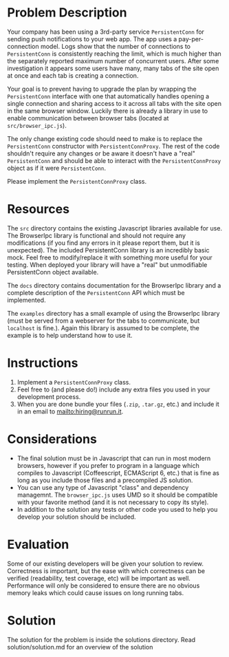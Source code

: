 # Problem Description
Your company has been using a 3rd-party service `PersistentConn` for sending push notifications to your web app. The app uses a pay-per-connection model. Logs show that the number of connections to `PersistentConn` is consistently reaching the limit, which is much higher than the separately reported maximum number of concurrent users. After some investigation it appears some users have many, many tabs of the site open at once and each tab is creating a connection.

Your goal is to prevent having to upgrade the plan by wrapping the `PersistentConn` interface with one that automatically handles opening a single connection and sharing access to it across all tabs with the site open in the same browser window. Luckily there is already a library in use to enable communication between browser tabs (located at `src/browser_ipc.js`).

The only change existing code should need to make is to replace the `PersistentConn` constructor with `PersistentConnProxy`. The rest of the code shouldn't require any changes or be aware it doesn't have a "real" `PersistentConn` and should be able to interact with the `PersistentConnProxy` object as if it were `PersistentConn`. 

Please implement the `PersistentConnProxy` class. 

# Resources
The `src` directory contains the existing Javascript libraries available for use. The BrowserIpc library is functional and should not require any modifications (if you find any errors in it please report them, but it is unexpected). The included PersistentConn library is an incredibly basic mock. Feel free to modify/replace it with something more useful for your testing. When deployed your library will have a "real" but unmodifiable PersistentConn object available.

The `docs` directory contains documentation for the BrowserIpc library and a complete description of the `PersistentConn` API which must be implemented.

The `examples` directory has a small example of using the BrowserIpc library (must be served from a webserver for the tabs to communicate, but `localhost` is fine.). Again this library is assumed to be complete, the example is to help understand how to use it.

# Instructions
1. Implement a `PersistentConnProxy` class.
2. Feel free to (and please do!) include any extra files you used in your development process.
3. When you are done bundle your files (`.zip`, `.tar.gz`, etc.) and include it in an email to <mailto:hiring@runrun.it>.

# Considerations
- The final solution must be in Javascript that can run in most modern browsers, however if you prefer to program in a language which compiles to Javascript (Coffeescript, ECMAScript 6, etc.) that is fine as long as you include those files and a precompiled JS solution.
- You can use any type of Javascript "class" and dependency managemnt. The `browser_ipc.js` uses UMD so it should be compatible with your favorite method (and it is not necessary to copy its style).
- In addition to the solution any tests or other code you used to help you develop your solution should be included.

# Evaluation
Some of our existing developers will be given your solution to review. Correctness is important, but the ease with which correctness can be verified (readability, test coverage, etc) will be important as well. Performance will only be considered to ensure there are no obvious memory leaks which could cause issues on long running tabs.


# Solution

The solution for the problem is inside the solutions directory. Read solution/solution.md for an overview of the solution